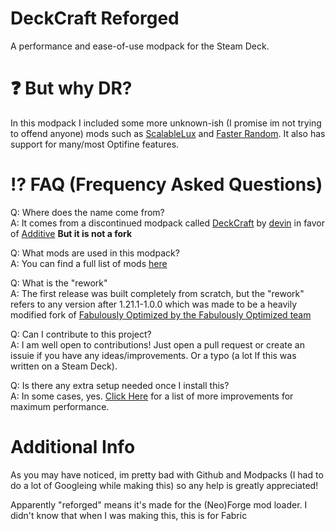 # DeckCraft Reforged
A performance and ease-of-use modpack for the Steam Deck.
# ❓ But why DR?
In this modpack I included some more unknown-ish (I promise im not trying to offend anyone) mods such as [ScalableLux](https://modrinth.com/mod/scalablelux) and [Faster Random](https://modrinth.com/mod/faster-random). It also has support for many/most Optifine features.
# ⁉️ FAQ (Frequency Asked Questions)
Q: Where does the name come from?  
A: It comes from a discontinued modpack called [DeckCraft](https://modrinth.com/modpack/deckcraft) by [devin](https://modrinth.com/user/devin) in favor of [Additive](https://modrinth.com/modpack/additive) **But it is not a fork**

Q: What mods are used in this modpack?  
A: You can find a full list of mods [here](https://github.com/CoderMonkey1956/deckcraft-reforged/wiki/Mod-List)  

Q: What is the "rework"  
A: The first release was built completely from scratch, but the "rework" refers to any version after 1.21.1-1.0.0 which was made to be a heavily modified fork of [Fabulously Optimized by the Fabulously Optimized team](https://modrinth.com/modpack/fabulously-optimized)

Q: Can I contribute to this project?  
A: I am well open to contributions! Just open a pull request or create an issuie if you have any ideas/improvements. Or a typo (a lot lf this was written on a Steam Deck). 

Q: Is there any extra setup needed once I install this?  
A: In some cases, yes. [Click Here](https://github.com/CoderMonkey1956/deckcraft-reforged/wiki/Performance-Improvements) for a list of more improvements for maximum performance.  

# Additional Info
As you may have noticed, im pretty bad with Github and Modpacks (I had to do a lot of Googleing while making this) so any help is greatly appreciated!

Apparently "reforged" means it's made for the (Neo)Forge mod loader. I didn't know that when I was making this, this is for Fabric
